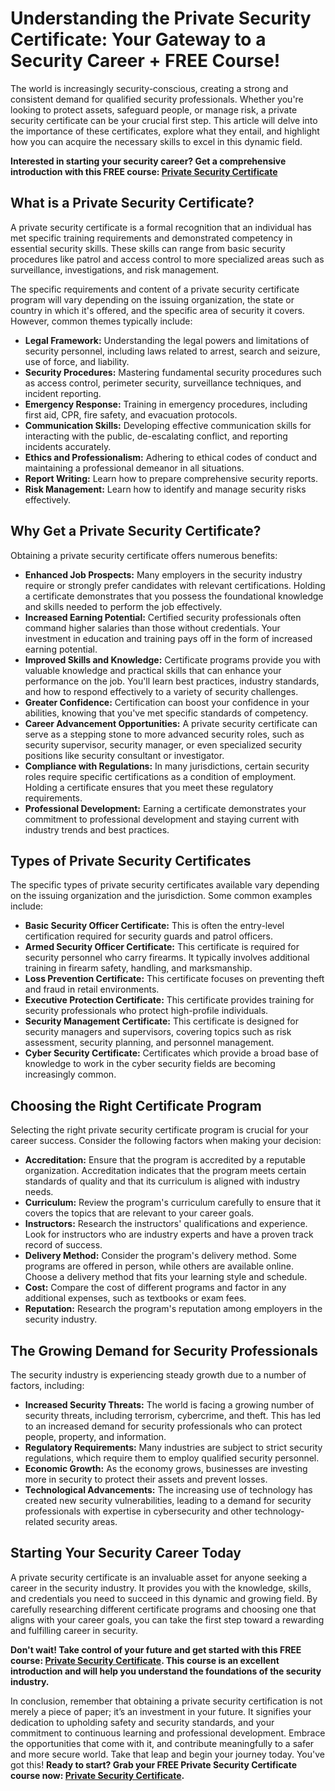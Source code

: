 # Understanding the Private Security Certificate: Your Gateway to a Security Career + FREE Course!

The world is increasingly security-conscious, creating a strong and consistent demand for qualified security professionals. Whether you're looking to protect assets, safeguard people, or manage risk, a private security certificate can be your crucial first step. This article will delve into the importance of these certificates, explore what they entail, and highlight how you can acquire the necessary skills to excel in this dynamic field.

**Interested in starting your security career? Get a comprehensive introduction with this FREE course: [Private Security Certificate](https://udemywork.com/private-security-certificate)**

## What is a Private Security Certificate?

A private security certificate is a formal recognition that an individual has met specific training requirements and demonstrated competency in essential security skills. These skills can range from basic security procedures like patrol and access control to more specialized areas such as surveillance, investigations, and risk management.

The specific requirements and content of a private security certificate program will vary depending on the issuing organization, the state or country in which it's offered, and the specific area of security it covers. However, common themes typically include:

*   **Legal Framework:** Understanding the legal powers and limitations of security personnel, including laws related to arrest, search and seizure, use of force, and liability.
*   **Security Procedures:** Mastering fundamental security procedures such as access control, perimeter security, surveillance techniques, and incident reporting.
*   **Emergency Response:** Training in emergency procedures, including first aid, CPR, fire safety, and evacuation protocols.
*   **Communication Skills:** Developing effective communication skills for interacting with the public, de-escalating conflict, and reporting incidents accurately.
*   **Ethics and Professionalism:** Adhering to ethical codes of conduct and maintaining a professional demeanor in all situations.
*   **Report Writing:** Learn how to prepare comprehensive security reports.
*   **Risk Management:** Learn how to identify and manage security risks effectively.

## Why Get a Private Security Certificate?

Obtaining a private security certificate offers numerous benefits:

*   **Enhanced Job Prospects:** Many employers in the security industry require or strongly prefer candidates with relevant certifications. Holding a certificate demonstrates that you possess the foundational knowledge and skills needed to perform the job effectively.
*   **Increased Earning Potential:** Certified security professionals often command higher salaries than those without credentials. Your investment in education and training pays off in the form of increased earning potential.
*   **Improved Skills and Knowledge:** Certificate programs provide you with valuable knowledge and practical skills that can enhance your performance on the job. You'll learn best practices, industry standards, and how to respond effectively to a variety of security challenges.
*   **Greater Confidence:** Certification can boost your confidence in your abilities, knowing that you've met specific standards of competency.
*   **Career Advancement Opportunities:** A private security certificate can serve as a stepping stone to more advanced security roles, such as security supervisor, security manager, or even specialized security positions like security consultant or investigator.
*   **Compliance with Regulations:** In many jurisdictions, certain security roles require specific certifications as a condition of employment. Holding a certificate ensures that you meet these regulatory requirements.
*   **Professional Development:** Earning a certificate demonstrates your commitment to professional development and staying current with industry trends and best practices.

## Types of Private Security Certificates

The specific types of private security certificates available vary depending on the issuing organization and the jurisdiction. Some common examples include:

*   **Basic Security Officer Certificate:** This is often the entry-level certification required for security guards and patrol officers.
*   **Armed Security Officer Certificate:** This certificate is required for security personnel who carry firearms. It typically involves additional training in firearm safety, handling, and marksmanship.
*   **Loss Prevention Certificate:** This certificate focuses on preventing theft and fraud in retail environments.
*   **Executive Protection Certificate:** This certificate provides training for security professionals who protect high-profile individuals.
*   **Security Management Certificate:** This certificate is designed for security managers and supervisors, covering topics such as risk assessment, security planning, and personnel management.
*   **Cyber Security Certificate:** Certificates which provide a broad base of knowledge to work in the cyber security fields are becoming increasingly common.

## Choosing the Right Certificate Program

Selecting the right private security certificate program is crucial for your career success. Consider the following factors when making your decision:

*   **Accreditation:** Ensure that the program is accredited by a reputable organization. Accreditation indicates that the program meets certain standards of quality and that its curriculum is aligned with industry needs.
*   **Curriculum:** Review the program's curriculum carefully to ensure that it covers the topics that are relevant to your career goals.
*   **Instructors:** Research the instructors' qualifications and experience. Look for instructors who are industry experts and have a proven track record of success.
*   **Delivery Method:** Consider the program's delivery method. Some programs are offered in person, while others are available online. Choose a delivery method that fits your learning style and schedule.
*   **Cost:** Compare the cost of different programs and factor in any additional expenses, such as textbooks or exam fees.
*   **Reputation:** Research the program's reputation among employers in the security industry.

## The Growing Demand for Security Professionals

The security industry is experiencing steady growth due to a number of factors, including:

*   **Increased Security Threats:** The world is facing a growing number of security threats, including terrorism, cybercrime, and theft. This has led to an increased demand for security professionals who can protect people, property, and information.
*   **Regulatory Requirements:** Many industries are subject to strict security regulations, which require them to employ qualified security personnel.
*   **Economic Growth:** As the economy grows, businesses are investing more in security to protect their assets and prevent losses.
*   **Technological Advancements:** The increasing use of technology has created new security vulnerabilities, leading to a demand for security professionals with expertise in cybersecurity and other technology-related security areas.

## Starting Your Security Career Today

A private security certificate is an invaluable asset for anyone seeking a career in the security industry. It provides you with the knowledge, skills, and credentials you need to succeed in this dynamic and growing field. By carefully researching different certificate programs and choosing one that aligns with your career goals, you can take the first step toward a rewarding and fulfilling career in security.

**Don't wait! Take control of your future and get started with this FREE course: [Private Security Certificate](https://udemywork.com/private-security-certificate).  This course is an excellent introduction and will help you understand the foundations of the security industry.**

In conclusion, remember that obtaining a private security certification is not merely a piece of paper; it’s an investment in your future. It signifies your dedication to upholding safety and security standards, and your commitment to continuous learning and professional development. Embrace the opportunities that come with it, and contribute meaningfully to a safer and more secure world. Take that leap and begin your journey today. You've got this! **Ready to start?  Grab your FREE Private Security Certificate course now: [Private Security Certificate](https://udemywork.com/private-security-certificate).**
